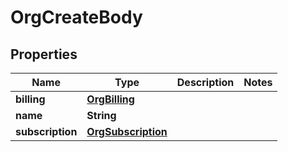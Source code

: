 

# OrgCreateBody

## Properties

Name | Type | Description | Notes
------------ | ------------- | ------------- | -------------
**billing** | [**OrgBilling**](OrgBilling.md) |  | 
**name** | **String** |  | 
**subscription** | [**OrgSubscription**](OrgSubscription.md) |  | 



